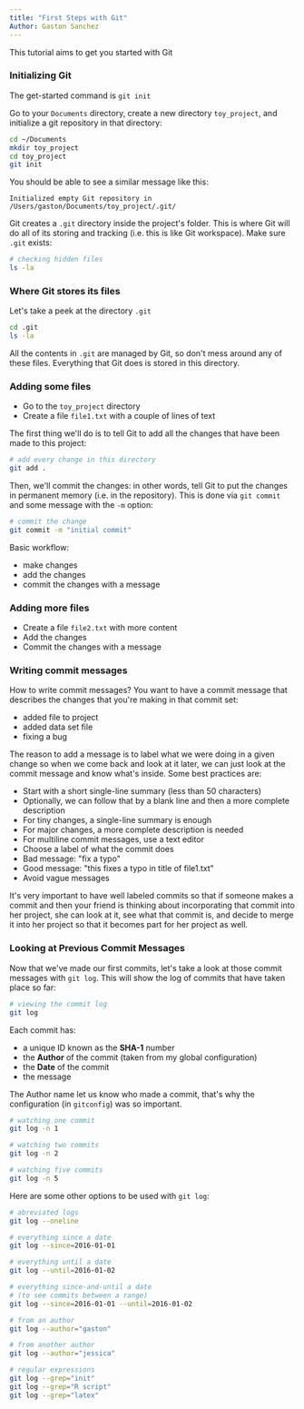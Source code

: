 ```yaml
---
title: "First Steps with Git"
Author: Gaston Sanchez
---
```


This tutorial aims to get you started with Git


### Initializing Git

The get-started command is `git init`

Go to your `Documents` directory, create a new directory `toy_project`, and initialize a git repository in that directory:
```bash
cd ~/Documents
mkdir toy_project
cd toy_project
git init
```

You should be able to see a similar message like this:
```
Initialized empty Git repository in /Users/gaston/Documents/toy_project/.git/
```
Git creates a `.git` directory inside the project's folder. This is where Git will do all of its storing and tracking (i.e. this is like Git workspace). Make sure `.git` exists:
```bash
# checking hidden files
ls -la
```

### Where Git stores its files

Let's take a peek at the directory `.git`
```bash
cd .git
ls -la
```
All the contents in `.git` are managed by Git, so don't mess around any of these files. Everything that Git does is stored in this directory.


### Adding some files

- Go to the `toy_project` directory
- Create a file `file1.txt` with a couple of lines of text

The first thing we'll do is to tell Git to add all the changes that have been made to this project:
```bash
# add every change in this directory
git add .
```

Then, we'll commit the changes: in other words, tell Git to put the changes in permanent memory (i.e. in the repository). This is done via `git commit` and some message with the `-m` option:
```bash
# commit the change
git commit -m "initial commit"
```

Basic workflow:

- make changes
- add the changes
- commit the changes with a message


### Adding more files

- Create a file `file2.txt` with more content
- Add the changes
- Commit the changes with a message


### Writing commit messages

How to write commit messages? You want to have a commit message that describes the changes that you're making in that commit set:

- added file to project
- added data set file
- fixing a bug

The reason to add a message is to label what we were doing in a given change so when we come back and look at it later, we can just look at the commit message and know what's inside. Some best practices are:

- Start with a short single-line summary (less than 50 characters)
- Optionally, we can follow that by a blank line and then a more complete description
- For tiny changes, a single-line summary is enough
- For major changes, a more complete description is needed
- For multiline commit messages, use a text editor
- Choose a label of what the commit does
- Bad message: "fix a typo"
- Good message: "this fixes a typo in title of file1.txt"
- Avoid vague messages

It's very important to have well labeled commits so that if someone makes a commit and then your friend is thinking about incorporating that commit into her project, she can look at it, see what that commit is, and decide to merge it into her project so that it becomes part for her project as well.


### Looking at Previous Commit Messages

Now that we've made our first commits, let's take a look at those commit messages with `git log`. This will show the log of commits that have taken place so far:
```bash
# viewing the commit log
git log
```

Each commit has:

- a unique ID known as the __SHA-1__ number
- the __Author__ of the commit (taken from my global configuration)
- the __Date__ of the commit
- the message

The Author name let us know who made a commit, that's why the configuration (in `gitconfig`) was so important.


```bash
# watching one commit
git log -n 1

# watching two commits
git log -n 2

# watching five commits
git log -n 5
```

Here are some other options to be used with `git log`:
```bash
# abreviated logs
git log --oneline

# everything since a date
git log --since=2016-01-01

# everything until a date
git log --until=2016-01-02

# everything since-and-until a date
# (to see commits between a range)
git log --since=2016-01-01 --until=2016-01-02

# from an author
git log --author="gaston"

# from another author
git log --author="jessica"

# regular expressions
git log --grep="init"
git log --grep="R script"
git log --grep="latex"
```

